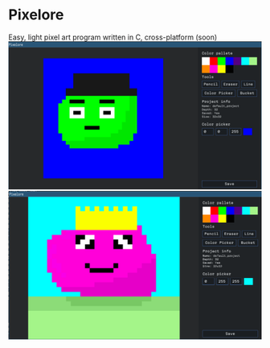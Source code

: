 # Pixelore
Easy, light pixel art program written in C, cross-platform (soon)
![](./screenshots/mr_slime.png)
![](./screenshots/ima2ge.png)
